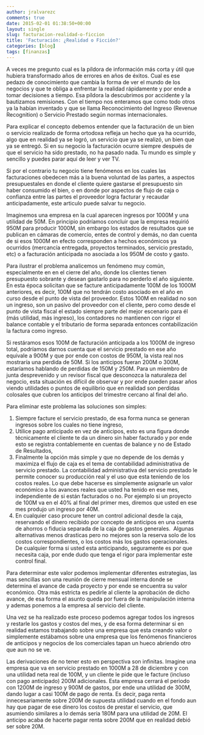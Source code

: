 ```yaml
---
author: jralvarezc
comments: true
date: 2015-02-01 01:38:50+00:00
layout: single
slug: facturacion-realidad-o-ficcion
title: 'Facturación: ¿Realidad o Ficción?'
categories: [blog]
tags: [finanzas]
---
```


A veces me pregunto cual es la píldora de información más corta y útil que
hubiera transformado años de errores en años de éxitos. Cual es ese pedazo de
conocimiento que cambia la forma de ver el mundo de los negocios y que te obliga
a enfrentar la realidad rápidamente y por ende a tomar decisiones a tiempo. Esa
píldora la descubrimos por accidente y la bautizamos remisiones. Con el tiempo
nos enteramos que como todo otros ya la habían inventado y que se llama
Reconocimiento del Ingreso (Revenue Recognition) o Servicio Prestado según
normas internacionales.

Para explicar el concepto debemos entender que la facturación de un bien o
servicio realizado de forma ortodoxa refleja un hecho que ya ha ocurrido, algo
que en realidad ya se logró, un servicio que ya se realizó, un bien que ya se
entregó. Si en su negocio la facturación ocurre siempre después de que el
servicio ha sido prestado, no ha pasado nada. Tu mundo es simple y sencillo y
puedes parar aquí de leer y ver TV.

Si por el contrario tu negocio tiene fenómenos en los cuales las facturaciones
obedecen más a la buena voluntad de las partes, a aspectos presupuestales en
donde el cliente quiere gastarse el presupuesto sin haber consumido el bien, o
en donde por aspectos de flujo de caja o confianza entre las partes el proveedor
logra facturar y recaudar anticipadamente, este articulo puede salvar tu
negocio.

Imaginemos una empresa en la cual aparecen ingresos por 1000M y una utilidad de
50M. En principio podríamos concluir que la empresa requirió 950M para producir
1000M, sin embargo los estados de resultados que se publican en cámaras de
comercio, entes de control y demás, no dan cuenta de si esos 1000M en efecto
corresponden a hechos económicos ya ocurridos (mercancía entregada, proyectos
terminados, servicio prestado, etc) o a facturación anticipada no asociada a los
950M de costo y gasto.

Para ilustrar el problema analicemos un fenómeno muy común, especialmente en en
el cierre del año, donde los clientes tienen presupuesto sobrante y desean
gastarlo para no perderlo el año siguiente. En esta época solicitan que se
facture anticipadamente 100M de los 1000M anteriores, es decir, 100M que no
tendrán costo asociado en el año en curso desde el punto de vista del
proveedor. Estos 100M en realidad no son un ingreso, son un pasivo del proveedor
con el cliente, pero como desde el punto de vista fiscal el estado siempre parte
del mejor escenario para él (más utilidad, más ingreso), los contadores no
mantienen con rigor el balance contable y el tributario de forma separada
entonces contabilización la factura como ingreso.

Si restáramos esos 100M de facturación anticipada a los 1000M de ingreso total,
podríamos darnos cuenta que el servicio prestado en ese año equivale a 900M y
que por ende con costos de 950M, la vista real nos mostraría una perdida de
50M. Si los anticipos fueran 200M o 300M, estaríamos hablando de perdidas de
150M y 250M. Para un miembro de junta desprevenido y un revisor fiscal que
desconozca la naturaleza del negocio, esta situación es difícil de observar y
por ende pueden pasar años viendo utilidades o puntos de equilibrio que en
realidad son perdidas colosales que cubren los anticipos del trimestre cercano
al final del año.

Para eliminar este problema las soluciones son simples:

  1. Siempre facture el servicio prestado, de esa forma nunca se generan
  ingresos sobre los cuales no tiene ingreso,
  2. Utilice pago anticipado en vez de anticipos, esto es una figura donde
  técnicamente el cliente te da un dinero sin haber facturado y por ende esto se
  registra contablemente en cuentas de balance y no de Estado de Resultados,
  3. Finalmente la opción más simple y que no depende de los demás y maximiza el
  flujo de caja es el tema de contabilidad administrativa de servicio
  prestado. La contabilidad administrativa del servicio prestado le permite
  conocer su producción real y el uso que esta teniendo de los costos reales. Lo
  que debe hacerse es simplemente asignarle un valor económico a los avances
  reales que usted ha tenido en ese mes, independiente de si están facturados o
  no. Por ejemplo si un proyecto de 100M va en el 40% al final del primer mes,
  diremos que usted en ese mes produjo un ingreso por 40M.
  4. En cualquier caso procure tener un control adicional desde la caja,
  reservando el dinero recibido por concepto de anticipos en una cuenta de
  ahorros o fiducia separada de la caja de gastos generales.  Algunas
  alternativas menos drasticas pero no mejores son la reserva solo de los costos
  correspondientes, o los costos más los gastos operacionales.   De cualquier
  forma si usted esta anticipando, seguramente es por que necesita caja, por
  ende dudo que tenga el rigor para implementar este control final.

Para determinar este valor podemos implementar diferentes estrategias, las mas
sencillas son una reunión de cierre mensual interna donde se determina el avance
de cada proyecto y por ende se encuentra su valor económico. Otra más estricta
es pedirle al cliente la aprobación de dicho avance, de esa forma el asunto
queda por fuera de la manipulación interna y ademas ponemos a la empresa al
servicio del cliente.

Una vez se ha realizado este proceso podemos agregar todos los ingresos y
restarle los gastos y costos del mes, y de esa forma determinar si en realidad
estamos trabajando sobre una empresa que esta creando valor o simplemente
estábamos sobre una empresa que los fenómenos financieros de anticipos y
negocios de los comerciales tapan un hueco abriendo otro que aun no se ve.

Las derivaciones de no tener esto en perspectiva son infinitas. Imagine una
empresa que va en servicio prestado en 1000M a 28 de diciembre y con una
utilidad neta real de 100M, y un cliente le pide que le facture (incluso con
pago anticipado) 200M adicionales. Esta empresa cerrará el periodo con 1200M de
ingreso y 900M de gastos, por ende una utilidad de 300M, dando lugar a casi 100M
de pago de renta. Es decir, paga renta innecesariamente sobre 200M de supuesta
utilidad cuando en el fondo aun hay que pagar de ese dinero los costos de
prestar el servicio, que asumiendo similares a lo demás seria 180M para una
utilidad de 20M. El anticipo acaba de hacerte pagar renta sobre 200M que en
realidad debió ser sobre 20M.

